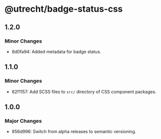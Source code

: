 # @utrecht/badge-status-css

## 1.2.0

### Minor Changes

- 8d0fa94: Added metadata for badge status.

## 1.1.0

### Minor Changes

- 62f1157: Add SCSS files to `src/` directory of CSS component packages.

## 1.0.0

### Major Changes

- 856d996: Switch from alpha releases to semantic versioning.
